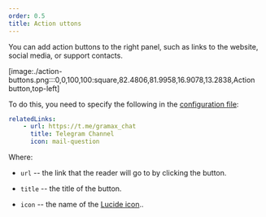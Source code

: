 ```yaml
---
order: 0.5
title: Action uttons
---
```


You can add action buttons to the right panel, such as links to the website, social media, or support contacts.

[image:./action-buttons.png:::0,0,100,100:square,82.4806,81.9958,16.9078,13.2838,Action button,top-left]

To do this, you need to specify the following in the [configuration file](./doc-root-yaml):

```YAML
relatedLinks:
    - url: https://t.me/gramax_chat
      title: Telegram Channel
      icon: mail-question
```

Where:

-  `url` -- the link that the reader will go to by clicking the button.

-  `title` -- the title of the button.

-  `icon` -- the name of the [Lucide icon](./../../article/editor/other-elements/icons)..